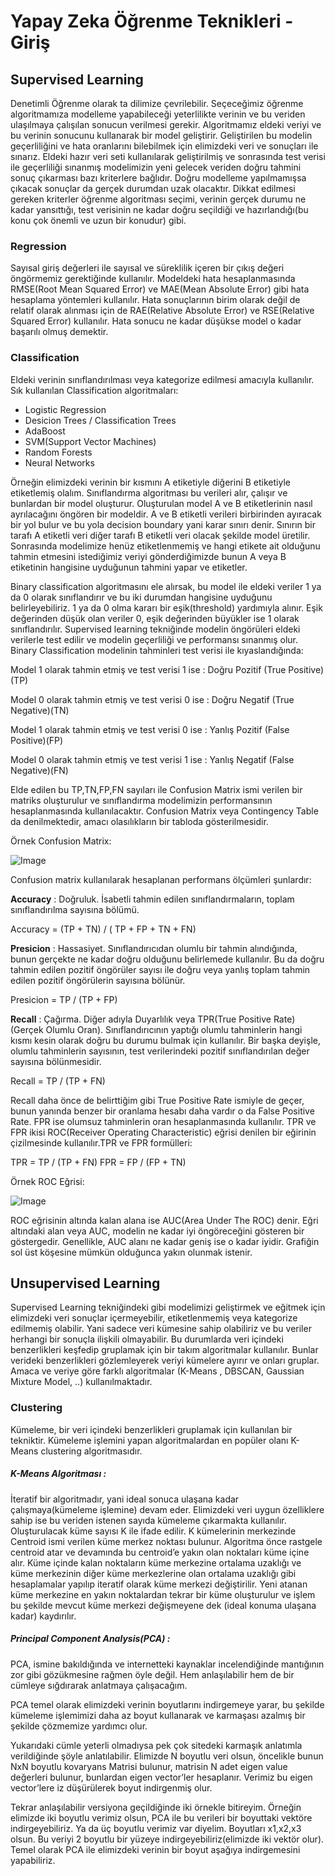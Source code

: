 # Yapay Zeka Öğrenme Teknikleri - Giriş


## Supervised Learning

Denetimli Öğrenme olarak ta dilimize çevrilebilir. Seçeceğimiz öğrenme algoritmamıza modelleme yapabileceği yeterlilikte verinin ve bu veriden ulaşılmaya çalışılan sonucun verilmesi gerekir. Algoritmamız eldeki veriyi ve bu verinin sonucunu kullanarak bir model geliştirir. Geliştirilen bu modelin geçerliliğini ve hata oranlarını bilebilmek için elimizdeki veri ve sonuçları ile sınarız.
Eldeki hazır veri seti kullanılarak geliştirilmiş ve sonrasında test verisi ile geçerliliği sınanmış modelimizin yeni gelecek veriden doğru tahmini sonuç çıkarması bazı kriterlere bağlıdır. Doğru modelleme yapılmamışsa çıkacak sonuçlar da gerçek durumdan uzak olacaktır. Dikkat edilmesi gereken kriterler öğrenme algoritması seçimi, verinin gerçek durumu ne kadar yansıttığı, test verisinin ne kadar doğru seçildiği ve hazırlandığı(bu konu çok önemli ve uzun bir konudur) gibi.

### Regression

Sayısal giriş değerleri ile sayısal ve süreklilik içeren bir çıkış değeri öngörmemiz gerektiğinde kullanılır. Modeldeki hata hesaplanmasında RMSE(Root Mean Squared Error) ve MAE(Mean Absolute Error) gibi hata hesaplama yöntemleri kullanılır. Hata sonuçlarının birim olarak değil de relatif olarak alınması için de RAE(Relative Absolute Error) ve RSE(Relative Squared Error) kullanılır.
Hata sonucu ne kadar düşükse model o kadar başarılı olmuş demektir.

### Classification

Eldeki verinin sınıflandırılması veya kategorize edilmesi amacıyla kullanılır. Sık kullanılan Classification algoritmaları:


* Logistic Regression
* Desicion Trees / Classification Trees
* AdaBoost
* SVM(Support Vector Machines)
* Random Forests
* Neural Networks


Örneğin elimizdeki verinin bir kısmını A etiketiyle diğerini B etiketiyle etiketlemiş olalım. Sınıflandırma algoritması bu verileri alır, çalışır ve bunlardan bir model oluşturur. Oluşturulan model A ve B etiketlerinin nasıl ayrılacağını öngören bir modeldir. A ve B etiketli verileri birbirinden ayıracak bir yol bulur ve bu yola decision boundary yani karar sınırı denir. Sınırın bir tarafı A etiketli veri diğer tarafı B etiketli veri olacak şekilde model üretilir. Sonrasında modelimize henüz etiketlenmemiş ve hangi etikete ait olduğunu tahmin etmesini istediğimiz veriyi gönderdiğimizde bunun A veya B etiketinin hangisine uyduğunun tahmini yapar ve etiketler. 

Binary classification algoritmasını ele alırsak, bu model ile eldeki veriler 1 ya da 0 olarak sınıflandırır ve bu iki durumdan hangisine uyduğunu belirleyebiliriz. 1 ya da 0 olma kararı bir eşik(threshold) yardımıyla alınır. Eşik değerinden düşük olan veriler 0, eşik değerinden büyükler ise 1 olarak sınıflandırılır.
Supervised learning tekniğinde modelin öngörüleri eldeki verilerle test edilir ve modelin geçerliliği ve performansı sınanmış olur. Binary Classification modelinin tahminleri test verisi ile kıyaslandığında:


Model 1 olarak tahmin etmiş ve test verisi 1 ise : Doğru Pozitif (True Positive)(TP)

Model 0 olarak tahmin etmiş ve test verisi 0 ise : Doğru Negatif (True Negative)(TN)

Model 1 olarak tahmin etmiş ve test verisi 0 ise : Yanlış Pozitif (False Positive)(FP)

Model 0 olarak tahmin etmiş ve test verisi 1 ise : Yanlış Negatif (False Negative)(FN)



Elde edilen bu TP,TN,FP,FN sayıları ile Confusion Matrix ismi verilen bir matriks oluşturulur ve sınıflandırma modelimizin performansının hesaplanmasında kullanılacaktır. Confusion Matrix veya Contingency Table da denilmektedir, amacı olasılıkların bir tabloda gösterilmesidir.

Örnek Confusion Matrix:

![Image](https://1.bp.blogspot.com/-UYkYLsH5xxw/WdIna1UNUcI/AAAAAAAAAXc/eyNxA_xbmgMHeNYAlCmNNmclAcZhFGM6gCK4BGAYYCw/s320/confusionmatrix.jpg)


Confusion matrix kullanılarak hesaplanan performans ölçümleri şunlardır:


**Accuracy** : Doğruluk. İsabetli tahmin edilen sınıflandırmaların, toplam sınıflandırılma sayısına bölümü.

Accuracy = (TP + TN) / ( TP + FP + TN + FN)


**Presicion** : Hassasiyet. Sınıflandırıcıdan olumlu bir tahmin alındığında, bunun gerçekte ne kadar doğru olduğunu belirlemede kullanılır. Bu da doğru tahmin edilen pozitif öngörüler sayısı ile doğru veya yanlış toplam tahmin edilen pozitif öngörülerin sayısına bölünür.

Presicion = TP / (TP + FP)


**Recall** : Çağırma. Diğer adıyla Duyarlılık veya TPR(True Positive Rate)(Gerçek Olumlu Oran). Sınıflandırıcının yaptığı olumlu tahminlerin hangi kısmı kesin olarak doğru bu durumu bulmak için kullanılır. Bir başka deyişle, olumlu tahminlerin sayısının, test verilerindeki pozitif sınıflandırılan değer sayısına bölünmesidir.

Recall = TP / (TP + FN)



Recall daha önce de belirttiğim gibi True Positive Rate ismiyle de geçer, bunun yanında benzer bir oranlama hesabı daha vardır o da False Positive Rate. FPR ise olumsuz tahminlerin oran hesaplanmasında kullanılır. TPR ve FPR ikisi ROC(Receiver Operating Characteristic) eğrisi denilen bir eğirinin çizilmesinde kullanılır.TPR ve FPR formülleri:

TPR = TP / (TP + FN)
FPR  = FP / (FP + TN)


Örnek ROC Eğrisi:

![Image](https://1.bp.blogspot.com/-9wWWogTvjyQ/WdInvOLgCuI/AAAAAAAAAXk/ofFmNikdQ6woQkweSZPj8BueAIPAzjWPgCK4BGAYYCw/s1600/ROCEgrisi.jpg)


ROC eğrisinin altında kalan alana ise AUC(Area Under The ROC) denir. Eğri altındaki alan veya AUC, modelin ne kadar iyi öngöreceğini gösteren bir göstergedir. Genellikle, AUC alanı ne kadar geniş ise o kadar iyidir. Grafiğin sol üst köşesine mümkün olduğunca yakın olunmak istenir.



## Unsupervised Learning


Supervised Learning tekniğindeki gibi modelimizi geliştirmek ve eğitmek için elimizdeki veri sonuçlar içermeyebilir, etiketlenmemiş veya kategorize edilmemiş olabilir. Yani sadece veri kümesine sahip olabiliriz ve bu veriler herhangi bir sonuçla ilişkili olmayabilir. Bu durumlarda veri içindeki benzerlikleri keşfedip gruplamak için bir takım algoritmalar kullanılır. Bunlar verideki benzerlikleri gözlemleyerek veriyi kümelere ayırır ve onları gruplar. Amaca ve veriye göre farklı algoritmalar (K-Means , DBSCAN, Gaussian Mixture Model, ..) kullanılmaktadır.


### Clustering

Kümeleme, bir veri içindeki benzerlikleri gruplamak için kullanılan bir tekniktir. Kümeleme işlemini yapan algoritmalardan en popüler olanı K-Means clustering algoritmasıdır.

##### K-Means Algoritması :
İteratif bir algoritmadır, yani ideal sonuca ulaşana kadar çalışmaya(kümeleme işlemine) devam eder. Elimizdeki veri uygun özelliklere sahip ise bu veriden istenen sayıda kümeleme çıkarmakta kullanılır. Oluşturulacak küme sayısı K ile ifade edilir. K kümelerinin merkezinde Centroid ismi verilen küme merkez noktası bulunur.
Algoritma önce rastgele centroid atar ve devamında bu centroid’e yakın olan noktaları küme içine alır. Küme içinde kalan noktaların küme merkezine ortalama uzaklığı ve küme merkezinin diğer küme merkezlerine olan ortalama uzaklığı gibi hesaplamalar yapılıp iteratif olarak küme merkezi değiştirilir. Yeni atanan küme merkezine en yakın noktalardan tekrar bir küme oluşturulur ve işlem bu şekilde mevcut küme merkezi değişmeyene dek (ideal konuma ulaşana kadar) kaydırılır.


##### Principal Component Analysis(PCA) :
PCA, ismine bakıldığında ve internetteki kaynaklar incelendiğinde mantığının zor gibi gözükmesine rağmen öyle değil. Hem anlaşılabilir hem de bir cümleye sığdırarak anlatmaya çalışacağım.

PCA temel olarak elimizdeki verinin boyutlarını indirgemeye yarar, bu şekilde kümeleme işlemimizi daha az boyut kullanarak ve karmaşası azalmış bir şekilde çözmemize yardımcı olur.

Yukarıdaki cümle yeterli olmadıysa pek çok sitedeki karmaşık anlatımla verildiğinde şöyle anlatılabilir. Elimizde N boyutlu veri olsun, öncelikle bunun NxN boyutlu kovaryans Matrisi bulunur, matrisin N adet eigen value değerleri bulunur, bunlardan eigen vector’ler hesaplanır. Verimiz bu eigen vector’lere iz düşürülerek boyut indirgenmiş olur.

Tekrar anlaşılabilir versiyona geçildiğinde iki örnekle bitireyim. Örneğin elimizde iki boyutlu verimiz olsun, PCA ile bu verileri bir boyuttaki vektöre indirgeyebiliriz. Ya da üç boyutlu verimiz var diyelim. Boyutları x1,x2,x3 olsun. Bu veriyi 2 boyutlu bir yüzeye indirgeyebiliriz(elimizde iki vektör olur). Temel olarak PCA ile elimizdeki verinin bir boyut aşağıya indirgemesini yapabiliriz.

